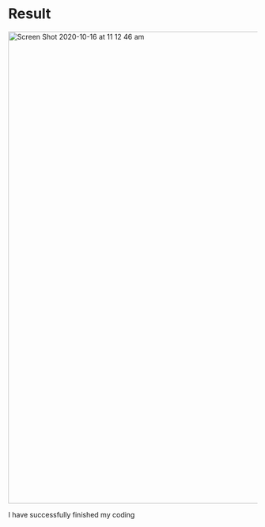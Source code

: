 <h1>Result</h1>
<p><img width="953" alt="Screen Shot 2020-10-16 at 11 12 46 am" src="https://user-images.githubusercontent.com/68724251/97105508-4dac0700-170f-11eb-99c6-c8f573d398eb.png"></p>

<p>I have successfully finished my coding</p>

